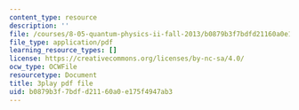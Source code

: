 ```yaml
---
content_type: resource
description: ''
file: /courses/8-05-quantum-physics-ii-fall-2013/b0879b3f7bdfd21160a0e175f4947ab3_YDRMLCuNteY.pdf
file_type: application/pdf
learning_resource_types: []
license: https://creativecommons.org/licenses/by-nc-sa/4.0/
ocw_type: OCWFile
resourcetype: Document
title: 3play pdf file
uid: b0879b3f-7bdf-d211-60a0-e175f4947ab3
---
```

